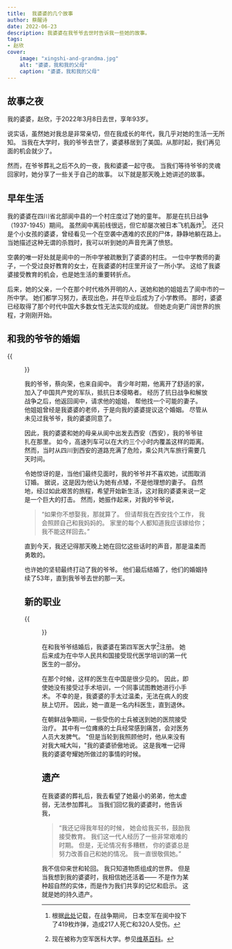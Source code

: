 ```yaml
---
title:  我婆婆的几个故事
author: 蔡醒诗
date: 2022-06-23
description: 我婆婆在我爷爷去世时告诉我一些她的故事。
tags:
- 赵欣
cover:
    image: "xingshi-and-grandma.jpg"
    alt: "婆婆，我和我的父母"
    caption: "婆婆，我和我的父母"
---
```


## 故事之夜

我的婆婆，赵欣，于2022年3月8日去世，享年93岁。

说实话，虽然她对我总是非常亲切，但在我成长的年代，我几乎对她的生活一无所知。
当我在大学时，我的爷爷去世了，婆婆移居到了美国。从那时起，我们再见面的机会就少了。

然而，在爷爷葬礼之后不久的一夜，我和婆婆一起守夜。
当我们等待爷爷的灵魂回家时，她分享了一些关于自己的故事。
以下就是那天晚上她讲述的故事。

## 早年生活

我的婆婆在四川省北部阆中县的一个村庄度过了她的童年。
那是在抗日战争（1937-1945）期间。
虽然阆中离前线很远，但它却屡次被日本飞机轰炸[^1]。
还只是个小女孩的婆婆，曾经看见一个在空袭中遇难的农民的尸体，静静地躺在路上。
当她描述这种无谓的杀戮时，我可以听到她的声音充满了愤怒。

空袭的唯一好处就是阆中的一所中学被疏散到了婆婆的村庄。
一位中学教师的妻子，一个受过良好教育的女士，在我婆婆的村庄里开设了一所小学。
这给了我婆婆接受教育的机会，也是她生活的重要转折点。

后来，她的父亲，一个在那个时代格外开明的人，送她和她的姐姐去了阆中市的一所中学。
她们都学习努力，表现出色，并在毕业后成为了小学教师。
那时，婆婆已经取得了那个时代中国大多数女性无法实现的成就。
但她走向更广阔世界的旅程，才刚刚开始。

## 和我的爷爷的婚姻

{{<figure src="/images/zhaoxin-xiangrong.jpg" caption="婆婆和爷爷（1958）">}}

我的爷爷，蔡向荣，也来自阆中。
青少年时期，他离开了舒适的家，加入了中国共产党的军队，抵抗日本侵略者。
经历了抗日战争和解放战争之后，他返回阆中，请求他的姐姐，
帮他找一个可能的妻子。
他姐姐曾经是我婆婆的老师，于是向我的婆婆提议这个婚姻。
尽管从未见过我爷爷，我的婆婆同意了。

因此，我的婆婆和她的母亲从阆中出发去西安（西安），我的爷爷驻扎在那里。
如今，高速列车可以在大约三个小时内覆盖这样的距离。
然而，当时从四川到西安的道路充满了危险，乘公共汽车旅行需要几天时间。

令她惊讶的是，当他们最终见面时，我的爷爷并不喜欢她，试图取消订婚。
据说，这是因为他认为她有点矮，不是他理想的妻子。
自然地，经过如此艰苦的旅程，希望开始新生活，这对我的婆婆来说一定是一个巨大的打击。
然而，她振作起来，对我的爷爷说，

> “如果你不想娶我，那就算了。
> 但请帮我在西安找个工作，
> 我会照顾自己和我妈妈的。
> 家里的每个人都知道我应该嫁给你；
> 我不能这样回去。”

直到今天，我还记得那天晚上她在回忆这些话时的声音，那是温柔而勇敢的。

也许她的坚韧最终打动了我的爷爷。
他们最后结婚了，他们的婚姻持续了53年，直到我爷爷去世的那一天。

## 新的职业

{{<figure src="grandma-at-university.jpg" caption="婆婆重访她的大学（2014）">}}

在和我爷爷结婚后，我婆婆在第四军医大学[^2]注册。
她后来成为在中华人民共和国接受现代医学培训的第一代医生的一部分。

在那个时候，这样的医生在中国是很少见的。
因此，即使她没有接受过手术培训，一个同事试图教她进行小手术。
不幸的是，我婆婆的手太过温柔，无法在病人的皮肤上切开。
因此，她一直是一名内科医生，直到退休。

在朝鲜战争期间，一些受伤的士兵被送到她的医院接受治疗。
其中有一位瘫痪的士兵经常感到痛苦，会对医务人员大发脾气。
"但是当轮到我照顾他时，他从来没有对我大喊大叫，"我的婆婆骄傲地说。
这是我唯一记得我的婆婆夸耀她所做过的事情的时候。

## 遗产

在我婆婆的葬礼后，我去看望了她最小的弟弟，他太虚弱，无法参加葬礼。
当我们回忆我的婆婆时，他告诉我，

> “我还记得我年轻的时候，
> 她会给我买书，鼓励我接受教育。
> 我们这一代人经历了一些非常艰难的时期。
> 但是，无论情况有多糟糕，
> 你的婆婆总是努力改善自己和她的情况。
> 我一直很敬佩她。”

我不信仰来世和轮回。
我只知道物质组成的世界。
但是当我想到我的婆婆时，我相信她还活着—— 不是作为某种超自然的实体，而是作为我们共享的记忆和启示。
这就是她的持久遗产。

[^1]: 根据[此处](https://auto.sohu.com/20050727/n240199033.shtml)记载，在战争期间，
  日本空军在阆中投下了419枚炸弹，造成217人死亡和320人受伤。
[^2]: 现在被称为空军医科大学。参见[维基百科](https://en.wikipedia.org/wiki/Air_Force_Medical_University)。
